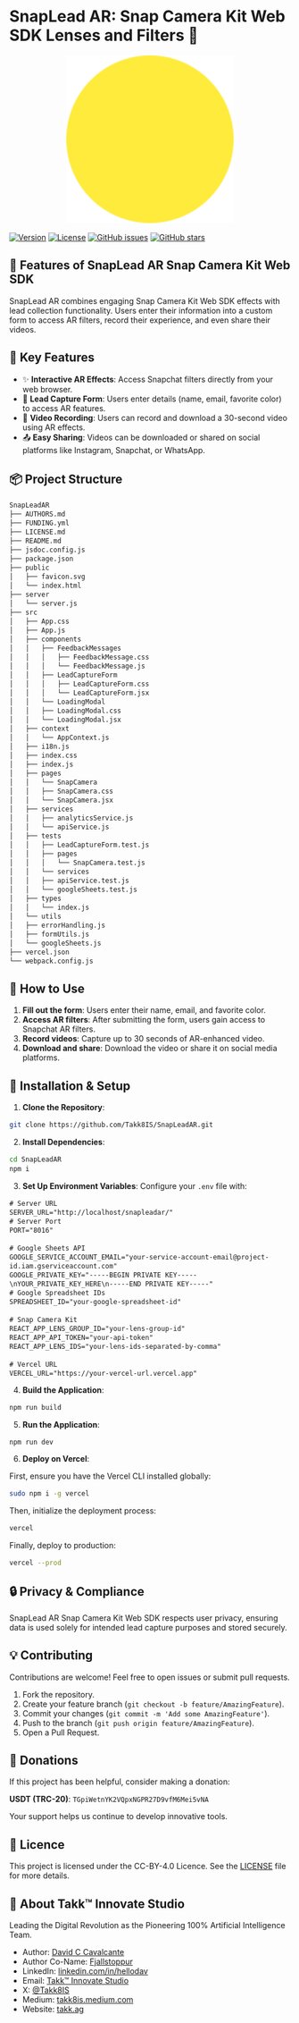 # SnapLead AR: Snap Camera Kit Web SDK Lenses and Filters 📸

<p align="center">
  <img src="https://github.com/Takk8IS/SnapLeadAR/blob/main/public/favicon.svg?raw=true" alt="SnapLead AR Snap Camera Kit Web SDK" width="300">
</p>

[![Version](https://img.shields.io/badge/version-4.0.0-blue.svg)](https://github.com/Takk8IS/SnapLeadAR)
[![License](https://img.shields.io/badge/license-Apache--2.0-green.svg)](https://www.apache.org/licenses/LICENSE-2.0)
[![GitHub issues](https://img.shields.io/github/issues/Takk8IS/SnapLeadAR.svg)](https://github.com/Takk8IS/SnapLeadAR/issues)
[![GitHub stars](https://img.shields.io/github/stars/Takk8IS/SnapLeadAR.svg)](https://github.com/Takk8IS/SnapLeadAR/stargazers)

## 🌟 Features of SnapLead AR Snap Camera Kit Web SDK

SnapLead AR combines engaging Snap Camera Kit Web SDK effects with lead collection functionality. Users enter their information into a custom form to access AR filters, record their experience, and even share their videos.

## 🚀 Key Features

-   ✨ **Interactive AR Effects**: Access Snapchat filters directly from your web browser.
-   🎯 **Lead Capture Form**: Users enter details (name, email, favorite color) to access AR features.
-   🎥 **Video Recording**: Users can record and download a 30-second video using AR effects.
-   📤 **Easy Sharing**: Videos can be downloaded or shared on social platforms like Instagram, Snapchat, or WhatsApp.

## 📦 Project Structure

```
SnapLeadAR
├── AUTHORS.md
├── FUNDING.yml
├── LICENSE.md
├── README.md
├── jsdoc.config.js
├── package.json
├── public
│   ├── favicon.svg
│   └── index.html
├── server
│   └── server.js
├── src
│   ├── App.css
│   ├── App.js
│   ├── components
│   │   ├── FeedbackMessages
│   │   │   ├── FeedbackMessage.css
│   │   │   └── FeedbackMessage.js
│   │   ├── LeadCaptureForm
│   │   │   ├── LeadCaptureForm.css
│   │   │   └── LeadCaptureForm.jsx
│   │   └── LoadingModal
│   │   ├── LoadingModal.css
│   │   └── LoadingModal.jsx
│   ├── context
│   │   └── AppContext.js
│   ├── i18n.js
│   ├── index.css
│   ├── index.js
│   ├── pages
│   │   └── SnapCamera
│   │   ├── SnapCamera.css
│   │   └── SnapCamera.jsx
│   ├── services
│   │   ├── analyticsService.js
│   │   └── apiService.js
│   ├── tests
│   │   ├── LeadCaptureForm.test.js
│   │   ├── pages
│   │   │   └── SnapCamera.test.js
│   │   └── services
│   │   ├── apiService.test.js
│   │   └── googleSheets.test.js
│   ├── types
│   │   └── index.js
│   └── utils
│   ├── errorHandling.js
│   ├── formUtils.js
│   └── googleSheets.js
├── vercel.json
└── webpack.config.js
```

## 💾 How to Use

1. **Fill out the form**: Users enter their name, email, and favorite color.
2. **Access AR filters**: After submitting the form, users gain access to Snapchat AR filters.
3. **Record videos**: Capture up to 30 seconds of AR-enhanced video.
4. **Download and share**: Download the video or share it on social media platforms.

## 🔧 Installation & Setup

1. **Clone the Repository**:

```bash
git clone https://github.com/Takk8IS/SnapLeadAR.git
```

2. **Install Dependencies**:

```bash
cd SnapLeadAR
npm i
```

3. **Set Up Environment Variables**: Configure your `.env` file with:

```
# Server URL
SERVER_URL="http://localhost/snapleadar/"
# Server Port
PORT="8016"

# Google Sheets API
GOOGLE_SERVICE_ACCOUNT_EMAIL="your-service-account-email@project-id.iam.gserviceaccount.com"
GOOGLE_PRIVATE_KEY="-----BEGIN PRIVATE KEY-----\nYOUR_PRIVATE_KEY_HERE\n-----END PRIVATE KEY-----"
# Google Spreadsheet IDs
SPREADSHEET_ID="your-google-spreadsheet-id"

# Snap Camera Kit
REACT_APP_LENS_GROUP_ID="your-lens-group-id"
REACT_APP_API_TOKEN="your-api-token"
REACT_APP_LENS_IDS="your-lens-ids-separated-by-comma"

# Vercel URL
VERCEL_URL="https://your-vercel-url.vercel.app"
```

4. **Build the Application**:

```bash
npm run build
```

5. **Run the Application**:

```bash
npm run dev
```

6. **Deploy on Vercel**:

First, ensure you have the Vercel CLI installed globally:

```bash
sudo npm i -g vercel
```

Then, initialize the deployment process:

```bash
vercel
```

Finally, deploy to production:

```bash
vercel --prod
```

## 🔒 Privacy & Compliance

SnapLead AR Snap Camera Kit Web SDK respects user privacy, ensuring data is used solely for intended lead capture purposes and stored securely.

## 💡 Contributing

Contributions are welcome! Feel free to open issues or submit pull requests.

1. Fork the repository.
2. Create your feature branch (`git checkout -b feature/AmazingFeature`).
3. Commit your changes (`git commit -m 'Add some AmazingFeature'`).
4. Push to the branch (`git push origin feature/AmazingFeature`).
5. Open a Pull Request.

## 🤝 Donations

If this project has been helpful, consider making a donation:

**USDT (TRC-20)**: `TGpiWetnYK2VQpxNGPR27D9vfM6Mei5vNA`

Your support helps us continue to develop innovative tools.

## 📜 Licence

This project is licensed under the CC-BY-4.0 Licence. See the [LICENSE](LICENSE.md) file for more details.

## 🧠 About Takk™ Innovate Studio

Leading the Digital Revolution as the Pioneering 100% Artificial Intelligence Team.

-   Author: [David C Cavalcante](mailto:davcavalcante@proton.me)
-   Author Co-Name: [Fjallstoppur](mailto:fjallstoppur@proton.me)
-   LinkedIn: [linkedin.com/in/hellodav](https://www.linkedin.com/in/hellodav/)
-   Email: [Takk™ Innovate Studio](mailto:say@takk.ag)
-   X: [@Takk8IS](https://twitter.com/takk8is/)
-   Medium: [takk8is.medium.com](https://takk8is.medium.com/)
-   Website: [takk.ag](https://takk.ag/)
